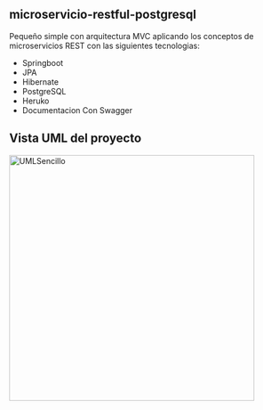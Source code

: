 ## microservicio-restful-postgresql
Pequeño simple con arquitectura MVC aplicando los conceptos de microservicios REST con las siguientes tecnologias:
- Springboot
- JPA
- Hibernate
- PostgreSQL
- Heruko
- Documentacion Con Swagger

## Vista UML del proyecto
<img width="441" alt="UMLSencillo" src="https://user-images.githubusercontent.com/94019700/176986869-1c47a2e0-9872-47ac-b9fa-eeabd716bacf.png">

